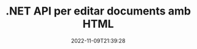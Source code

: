 ---
############################# Static ############################
layout: "product"
date: 2022-11-09T21:39:28
draft: false

product: "Editor"
product_tag: "editor"
platform: ".NET"
platform_tag: "net"

############################# Head ############################
head_title: "C# .NET Document Editor API | Editeu Word Excel PowerPoint Web XML mitjançant HTML"
head_description: "API de l'editor de documents C# .NET per carregar Microsoft Word, Excel, PowerPoint, PDF, XML, formats de fitxers web i de text a HTML, manipular i convertir de nou al format original."

############################# Header ############################
title: ".NET API per editar documents amb HTML"
description: "Desenvolupa aplicacions .NET, per integrar-se amb l'editor HTML, obtenir documents compatibles, editar i convertir-los al format original."
button:
    enable: true

############################# SubMenu ############################
submenu:
    enable: true
    
    left:
        img_alt: "GroupDocs.Editor for .NET"
        image: "https://www.groupdocs.cloud/templates/groupdocs/images/product-logos/groupdocs-editor-net.png"
        product: "GroupDocs.Editor"
        platform: ".NET"

    middle:
        button:
            # button loop
            - link: "#overview"
              text: "Visió general"

            # button loop
            - link: "#features"
              text: "Característiques"

            # button loop
            - link: "#support"
              text: "Suport"

            # button loop
            - link: "https://products.groupdocs.app/editor"
              text: "Demostració en directe"

            # button loop
            - link: "https://purchase.groupdocs.com/pricing/editor/net"
              text: "Preus"

    right:
        link_download: "https://downloads.groupdocs.com/editor"
        link_learn: "https://docs.groupdocs.com/editor/net/"
        link_buy: "https://purchase.groupdocs.com"

############################# Overview ############################
overview:
    enable: true
    content: |
      L'API GroupDocs.Editor per a .NET us ajuda a crear aplicacions C#, ASP.NET i altres aplicacions .NET senzilles i fàcils d'utilitzar que s'integren fàcilment amb editors HTML populars (tant de codi obert com de pagament) per convertir, editar i manipular documents de formats de fitxer populars. La nostra API Editor .NET us permet carregar el document, convertir-lo a HTML, enviar HTML a un editor HTML extern i, un cop feta la manipulació, desa l'HTML al format de fitxer original. També podeu obtenir per separat els recursos adjunts amb qualsevol document. Funciona amb tot tipus de documents, com ara Microsoft Word, Excel, PowerPoint, PDF, XPS, OpenDocument, text, web, correu electrònic, llibre electrònic i molt més.
    tabs:
      enable: true
      
      ## TAB ONE ##
      tab_one:
        description: |
          A continuació es mostra una visió general de GroupDocs.Editor per a .NET:
      
        left:
          enable: true
          icon: "fab fa-html5"
          title: "Manipula amb HTML"
          content: |
            * Carregueu el document compatible
            * Editeu contingut amb HTML
            * Edita estils relacionats
            * Converteix a format original
      
      ## TAB TWO ##
      tab_two:
        description: |
          GroupDocs.Editor per a .NET admet els següents [formats de fitxer](https://docs.groupdocs.com/editor/java/supported-document-formats/)

        left:
          enable: true
          table:
            # table loop
            - title: "Microsoft Office"
              content: |
                * **Microsoft Word**: DOC, DOCX, DOCM, DOT, DOTM, DOTX, FlatOPC, WordML, RTF
                * **Microsoft Excel**: XLS, XLSX, XLSM, XLT, XLTX, XLTM, XLSB, XLAM, CSV, TSV, SXC, SpreadsheetML, DIF, DSV
                * **Microsoft PowerPoint**: PPT, PPTX, PPTM, PPS, PPSX, PPSM, POT, POTX, POTM

        right:
          enable: true
          table:
            # table loop
            - title: "Altres famílies de format"
              content: |
                * **Formats OpenDocument**: ODT, OTT, ODS, FODS, ODP, OTP
                * **Formats de disseny fix**: PDF, XPS
                * **Formats web**: HTML, MHTML, CHM, XML, TXT
                * **Formats web**: MOBI, AZW3, ePub

      ## TAB THREE ##
      tab_three:
        description: |
          GroupDocs.Editor per a .NET és compatible amb els següents sistemes operatius, marcs i gestors de paquets:
        
        left:
          enable: true
          table:
            # table loop
            - icon: "fab fa-windows"
              title: "Sistemes operatius"
              content: |
                * Microsoft Windows Desktop
                * Microsoft Windows Server
                * Microsoft Windows Azure
                * Linux

            # table loop
            - icon: "fas fa-code"
              title: "Marcs suportats"
              content: |
                * .NET Framework 4.6.1+
                * .NET Standard 2.0+
                * .NET 6+
                * Mono Framework 1.2+

        right:
          enable: true
          table:
            # table loop
            - icon: "fas fa-box"
              title: "Gestors de paquets"
              content: |
                * NuGet

            # table loop
            - icon: "fas fa-tools"
              title: "Entorns de desenvolupament"
              content: |
                * Microsoft Visual Studio
                * Xamarin.Android
                * Xamarin.IOS
                * Xamarin.Mac
                * MonoDevelop

############################# Features ############################
features:
    enable: true
    title: "GroupDocs.Editor per a les funcions .NET"

    feature:
      # feature loop
      - icon: "fas fa-copy"
        content: "Fàcil integració amb qualsevol editor HTML"

      # feature loop
      - icon: "fas fa-eye"
        content: "Converteix el document a HTML DOM"

      # feature loop
      - icon: "fas fa-bolt"
        content: "Obteniu contingut HTML del flux de documents"
      
      # feature loop
      - icon: "fas fa-file-powerpoint"
        content: "Obteniu contingut HTML i els seus recursos incrustats"

      # feature loop
      - icon: "fas fa-code"
        content: "Obteniu contingut HTML de l'etiqueta del cos del document"

      # feature loop
      - icon: "fas fa-cloud"
        content: "Obteniu fulls d'estil CSS del document HTML"

      # feature loop
      - icon: "fas fa-remove-format"
        content: "Travessa el contingut HTML i desa els seus recursos"

      # feature loop
      - icon: "fas fa-comment-slash"
        content: "Obteniu HTML DOM del contingut de cadena i convertiu-lo en document"

      # feature loop
      - icon: "fas fa-location-arrow"
        content: "DOM HTML juntament amb la conversió de recursos"

      # feature loop
      - icon: "fas fa-border-all"
        content: "Edita documents de diversos formats en HTML"

      # feature loop
      - icon: "fas fa-wrench"
        content: "Conversió precisa"

      # feature loop
      - icon: "fas fa-columns"
        content: "Apliqueu la protecció de lectura i/o escriptura al document resultant"

      # feature loop
      - icon: "fas fa-file-word"
        content: "Paginar documents de processament de textos i editar-los en qualsevol editor WYSIWYG"

      # feature loop
      - icon: "fas fa-envelope"
        content: "Base de dades (DB) i interfície d'usuari (UI) agnòstic"

      # feature loop
      - icon: "fas fa-print"
        content: "Potents funcions de processament XML"

      # feature loop
      - icon: "fas fa-file-archive"
        content: "Recupereu OTF (tipus de lletra de tipus obert) dels documents d'entrada i exporteu-los al document resultant"

      # feature loop
      - icon: "fas fa-lock"
        content: "Processa les imatges ràster i vectorials internament dins dels formats de document d'entrada admesos"

      # feature loop
      - icon: "fas fa-file-code"
        content: "Inseriu el contingut del full de treball editat al full de càlcul original a la posició desitjada"
      
      # feature loop
      - icon: "fas fa-fill-drip"
        content: "Editeu les diapositives i inseriu-les al full de càlcul resultant"

      # feature loop
      - icon: "fas fa-file-excel"
        content: "Incrusta els tipus de lletra al document de processament de textos resultant mentre es desa"

    more_feature:
      # more_feature_loop
      - title: "Conversió precisa a i des d'HTML DOM"
        content: |
          L'API GroupDocs.Editor per a .NET permet a les vostres aplicacions .NET obtenir un document de format compatible i convertir-lo en un model d'objectes de document (DOM) HTML juntament amb l'extracció de recursos adjunts, com ara CSS. A continuació, podeu fer les modificacions a l'HTML mitjançant el vostre editor HTML preferit. Un cop hàgiu acabat amb l'edició, l'API GroupDocs.Editor per a .NET us permet convertir amb precisió aquest DOM HTML al fitxer original.

          ```cs
          // Create Editor class by loading an input document
          Editor editor = new Editor("Sample.docx");

          // Open document for edit and obtain EditableDocument
          EditableDocument original = editor.Edit();

          // Obtain all-embedded HTML from it
          string allEmbeddedInside = original.GetEmbeddedHtml();

          // If necessary, obtain pure HTML-markup, CSS, images and other resources in separate form

          // Whole HTML-markup, without any resources
          string completeHtmlMarkup = original.GetContent();

          // Only HTML->BODY content, useful for most of WYSIWYG-editors
          string onlyInnerBody = original.GetBodyContent();

          // All CSS stylesheets
          var stylesheets = original.Css;

          // All images, including raster and vector, but without CSS gradients
          var images = original.Images;

          // All font resources
          var fonts = original.Fonts;

          // finally, send this content to your WYSIWYG HTML-editor
          ```
      # more_feature_loop
      - title: "Carregar i extreure recursos externs"
        content: "L'API GroupDocs.Editor per a .NET és capaç d'aconseguir els recursos externs adjunts als documents compatibles, com ara imatges, tipus de lletra, CSS i molt més. Els recursos obtinguts es poden carregar, recórrer i desar per separat del document HTML resultant. Això us proporciona una sortida de gestió més fàcil."

      # more_feature_loop
      - title: "Apliqueu efectes de text als formats de fitxer de processament de textos"
        content: "L'API de l'editor de documents de GroupDocs permet afegir efectes de text complexos (ombra, efecte 3D, contorn, resplendor, gravat, relleu) mentre es treballa amb formats de processament de documents de Microsoft Word compatibles. Aquesta funció està activada automàticament i es pot observar quan es processa el document amb aquests efectes de text."

      # more_feature_loop
      - title: "Potents funcions de manipulació XML"
        content: |
          Mitjançant l'API GroupDocs.Editor per a .NET, podeu obrir, veure i editar documents XML. La nostra API d'edició ofereix suport i reconeixement especials d'etiquetes XML, atributs juntament amb els seus valors, declaracions XML, seccions CDATA, definicions DOCTYPE i altres entitats XML específiques. Podeu personalitzar la configuració de tipus de lletra i color per a cada entitat diferent de l'estructura XML.  

          La funció XML Converter és prou intel·ligent per mostrar errors al fitxer XML i com solucionar-los. El mecanisme de reconeixement d'URI i correu electrònic escaneja els atributs XML i representa els URI i adreces de correu electrònic detectats dins de l'etiqueta A com a enllaços perquè es puguin editar com a enllaç, no com a text dins del fitxer HTML resultant.

############################# Support ############################
support:
    enable: true

############################# Solutions ############################
solutions:
    enable: true
    title: "GroupDocs.Editor ofereix API d'edició de documents per a altres entorns de desenvolupament populars"

    solution:
        # solution loop
        - img_alt: "GroupDocs.Editor for Java"
          image: "https://www.groupdocs.cloud/templates/groupdocs/images/product-logos/groupdocs-editor-java.png"
          product: "GroupDocs.Editor"
          platform: "Java"
          link: "/editor/java/"

############################# Back to top ###############################
back_to_top:
  enable: true
---